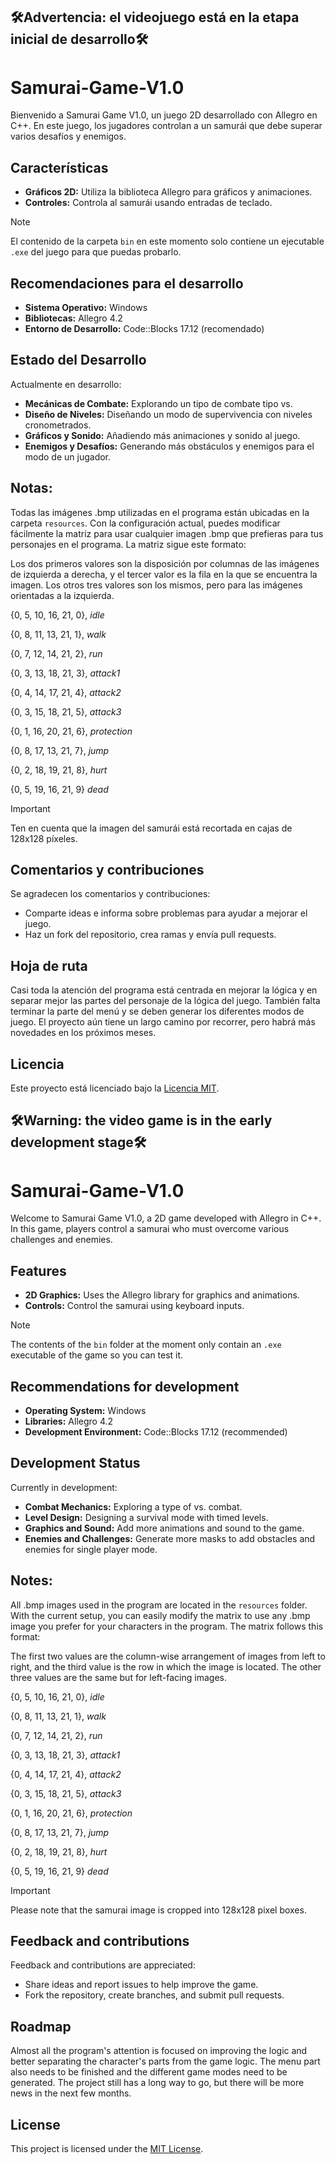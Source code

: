 ## :hammer_and_wrench:Advertencia: el videojuego está en la etapa inicial de desarrollo:hammer_and_wrench:

# Samurai-Game-V1.0

Bienvenido a Samurai Game V1.0, un juego 2D desarrollado con Allegro en C++. En este juego, los jugadores controlan a un samurái que debe superar varios desafíos y enemigos.

## Características

- **Gráficos 2D:** Utiliza la biblioteca Allegro para gráficos y animaciones.
- **Controles:** Controla al samurái usando entradas de teclado.

> [!NOTE]
> El contenido de la carpeta `bin` en este momento solo contiene un ejecutable `.exe` del juego para que puedas probarlo.

## Recomendaciones para el desarrollo

- **Sistema Operativo:** Windows
- **Bibliotecas:** Allegro 4.2
- **Entorno de Desarrollo:** Code::Blocks 17.12 (recomendado)

## Estado del Desarrollo

Actualmente en desarrollo:

- **Mecánicas de Combate:** Explorando un tipo de combate tipo vs.
- **Diseño de Niveles:** Diseñando un modo de supervivencia con niveles cronometrados.
- **Gráficos y Sonido:** Añadiendo más animaciones y sonido al juego.
- **Enemigos y Desafíos:** Generando más obstáculos y enemigos para el modo de un jugador.

## Notas:

Todas las imágenes .bmp utilizadas en el programa están ubicadas en la carpeta `resources`. Con la configuración actual, puedes modificar fácilmente la matriz para usar cualquier imagen .bmp que prefieras para tus personajes en el programa. La matriz sigue este formato:

Los dos primeros valores son la disposición por columnas de las imágenes de izquierda a derecha, y el tercer valor es la fila en la que se encuentra la imagen. Los otros tres valores son los mismos, pero para las imágenes orientadas a la izquierda.

{0, 5, 10, 16, 21, 0}, *idle*

{0, 8, 11, 13, 21, 1}, *walk*

{0, 7, 12, 14, 21, 2}, *run*

{0, 3, 13, 18, 21, 3}, *attack1*

{0, 4, 14, 17, 21, 4}, *attack2*

{0, 3, 15, 18, 21, 5}, *attack3*

{0, 1, 16, 20, 21, 6}, *protection*

{0, 8, 17, 13, 21, 7}, *jump*

{0, 2, 18, 19, 21, 8}, *hurt*

{0, 5, 19, 16, 21, 9} *dead*

> [!IMPORTANT]
> Ten en cuenta que la imagen del samurái está recortada en cajas de 128x128 píxeles.

## Comentarios y contribuciones

Se agradecen los comentarios y contribuciones:
- Comparte ideas e informa sobre problemas para ayudar a mejorar el juego.
- Haz un fork del repositorio, crea ramas y envía pull requests.

## Hoja de ruta

Casi toda la atención del programa está centrada en mejorar la lógica y en separar mejor las partes del personaje de la lógica del juego. También falta terminar la parte del menú y se deben generar los diferentes modos de juego. El proyecto aún tiene un largo camino por recorrer, pero habrá más novedades en los próximos meses.

## Licencia

Este proyecto está licenciado bajo la [Licencia MIT](LICENSE).

 
 ## :hammer_and_wrench:Warning: the video game is in the early development stage:hammer_and_wrench:


# Samurai-Game-V1.0

Welcome to Samurai Game V1.0, a 2D game developed with Allegro in C++. In this game, players control a samurai who must overcome various challenges and enemies.

## Features

- **2D Graphics:** Uses the Allegro library for graphics and animations.
- **Controls:** Control the samurai using keyboard inputs.
  
> [!NOTE]
> The contents of the `bin` folder at the moment only contain an `.exe` executable of the game so you can test it.

## Recommendations for development

- **Operating System:** Windows
- **Libraries:** Allegro 4.2
- **Development Environment:** Code::Blocks 17.12 (recommended)

## Development Status

Currently in development:

- **Combat Mechanics:** Exploring a type of vs. combat.
- **Level Design:** Designing a survival mode with timed levels.
- **Graphics and Sound:** Add more animations and sound to the game.
- **Enemies and Challenges:** Generate more masks to add obstacles and enemies for single player mode.

## Notes:

All .bmp images used in the program are located in the `resources` folder. With the current setup, you can easily modify the matrix to use any .bmp image you prefer for your characters in the program. The matrix follows this format:

The first two values ​​are the column-wise arrangement of images from left to right, and the third value is the row in which the image is located. The other three values ​​are the same but for left-facing images.

{0, 5, 10, 16, 21, 0}, *idle*

{0, 8, 11, 13, 21, 1}, *walk*

{0, 7, 12, 14, 21, 2}, *run*

{0, 3, 13, 18, 21, 3}, *attack1*

{0, 4, 14, 17, 21, 4}, *attack2*

{0, 3, 15, 18, 21, 5}, *attack3*

{0, 1, 16, 20, 21, 6}, *protection*

{0, 8, 17, 13, 21, 7}, *jump*

{0, 2, 18, 19, 21, 8}, *hurt*

{0, 5, 19, 16, 21, 9} *dead*

> [!IMPORTANT]
> Please note that the samurai image is cropped into 128x128 pixel boxes.

## Feedback and contributions

Feedback and contributions are appreciated:
- Share ideas and report issues to help improve the game.
- Fork the repository, create branches, and submit pull requests.

## Roadmap

Almost all the program's attention is focused on improving the logic and better separating the character's parts from the game logic. The menu part also needs to be finished and the different game modes need to be generated. The project still has a long way to go, but there will be more news in the next few months.

## License

This project is licensed under the [MIT License](LICENSE).

